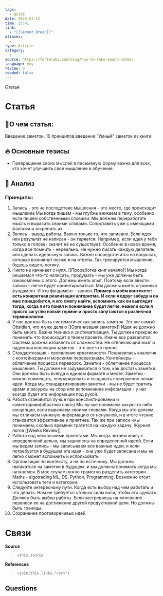 ```yaml
---
tags:
  - guide
date: 2025-03-12
time: 23:41
link:
  - "[[Second Brain]]"
aliases:
  - 
type: Article
category:
  - 
source: https://fortelabs.com/blog/how-to-take-smart-notes/
language: eng
review: 0
readed: false
---
```

[Статья](https://fortelabs.com/blog/how-to-take-smart-notes/)

# Статья
## 📝О чем статья:   
Введение заметок. 10 принципов введение "Умный" заметок из книги 

## 🔥 Основные тезисы  
-  Превращение своих мыслей в письменую форму важна для всех, кто хочет улучшить свое мышление и обучение. 


## 🔎 Анализ  
### Принципы:
1) Запись - это не последствие мышления - это место, где происходит мышление 
	Мы когда пишем - мы глубже вникаем в тему, особенно если пишем собственными словами. Мы должны переработать мысль и выразить своими словами. Сопоставить уже с имеющими фактами и закрепить их.
2) Запись - вывод работы.
	Важно только то, что записано. Если идея или результат не написан - он теряется.
	Например, если идея у тебя только в голове- значит её не существует. Особенно в новое время, когда все помнить - нереально. Не нужно писать каждую делатель, или сделать идеальную запись. Важно сосредоточится на вопросах, которые возникнут позже и на ответы. 
	Так тренируется мышление, будешь видеть логику. 
3) Никто не начинает с нуля. [[Проработка книг начало]]
	Мы когда решаемся что-то написать, продумать - мы уже должны быть ознакомлены с этого. Должны иметь опыт. Поэтому если ввести записи - легче будет ориентироваться.
	Мы должны иметь огромный фундамент. И это фундамент - записи. 
	**Пример в моём контексте: есть конкретная реализация алгоритма. И если я вдруг забуду и он мне понадобится, я его смогу найти, вспомнить как он выглядит тогда, когда я его понял и понимание будет легче, нежели если я просто загуглю новый термин и просто запутаются в различной терминологии.**
4) У нас должна быть систематическая запись заметок. Тот же самый Obsidian, что я уже делаю [[Организация заметок]]
	Идея не должно быть много. Важна техника и систематизация. Ты должен прекрасно понимать что происходит в твоем проекте. Иначе все развалится 
	Система должна избавлять от сложностей. Не  отвлекающий мозг и надежная коллекция заметок - это все что нужно.
5) Стандартизация - проявление креативности.
   Понравилась аналогия с контейнерами и морскими переевозками. Контейнеры - облегчение процесса перевозок. 
   Заметки - облегчение процесса мышления. Ты должен не задумываться о том, как достать заметки. Они должны быть всегда в едином формате и месте. Заметки - можно совмещать, операрировать и создавать совершенно новые идеи. 
   Когда мы стандартизировали заметки - мы не будет тратить время и ресурсы на сбор или вспоминание информации -  у нас всегда будет эта информация под рукой. 
6) Работа становится  лучше при конспиктировании и коментариии(обратная связь)
	Мы лучше понимаем какую-то либо концепции, если выражаем своими словами. Когда мы это делаем, мы отличаем нунжную информацию от ненужной, и в итоге чтение становится эффективнее и приятнее. Так же при записи -мы понимаем, сколько времени тратится на каждую задачу. Журнал логов [[Weeks Review]]
7) Работа над несколькими проектами. 
	Мы когда читаем книгу с определенной целью, мы зациклены на определенной идеей.
	Если мы ведем запись - мы записываем все важные идеи, и если потребуется в будущем эта идея - она уже будет записана и мы ее легко сможет вспомнить и использовать
8) Организация по контексту, а не по источнику.
	Мы должны нытакаться на заметки в будущем, и мы должны понимать когда мы наткнемся. В мое случае нужно грамотно разделить категории. Maths - algotrading ML, DS, Python, Programming. Возможно  стоит использовать теги и категории.
9) Следуйте интересному пути.
	Когда есть выбор над чем работать и что делать. Нам не требуется столько силы воли, чтобы это сделать. Должен быть выбор работы. 
	Если застреваешь на мгновение - перенеси ее на достижение другой продуктивной цели. Но должны быть границы.
10) Сохранение противоречивых идей.
	

# Связи

**Source**
>`=this.source`

**References**
>`=join(this.links,"<br>")`


**Questions**
-
